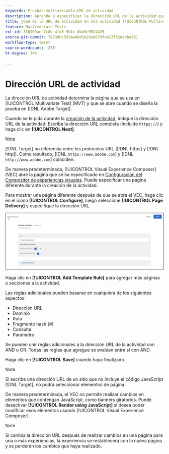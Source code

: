 ```yaml
---
keywords: Pruebas multivariable;URL de actividad
description: Aprenda a especificar la dirección URL de la actividad que determina la página que se usa en la prueba y que se abre cuando se diseña la actividad [!UICONTROL Multivariate Test] mediante  [!DNL Adobe Target].
title: ¿Qué es la URL de actividad en una actividad [!UICONTROL Multivariate Test] (MVT)?
feature: Multivariate Tests
exl-id: 336169ae-7c8b-4fd5-9b1c-0bd3e9524425
source-git-commit: 7853d8c5934e40d1026e067dfa413f520ecba931
workflow-type: tm+mt
source-wordcount: '278'
ht-degree: 34%

---
```


# Dirección URL de actividad

La dirección URL de actividad determina la página que se usa en [!UICONTROL Multivariate Test] (MVT) y que se abre cuando se diseña la prueba en [!DNL Adobe Target].

Cuando se le pida durante la [creación de la actividad](/help/main/c-activities/c-multivariate-testing/t-create-multivariate-test/create-multivariate-test.md), indique la dirección URL de la actividad. Escriba la dirección URL completa (incluido `https://`) y haga clic en **[!UICONTROL Next]**.

>[!NOTE]
>
>[!DNL Target] no diferencia entre los protocolos URL ([!DNL https] y [!DNL http]). Como resultado, [!DNL `https://www.adobe.com`] y [!DNL `http://www.adobe.com`] coinciden.

De manera predeterminada, [!UICONTROL Visual Experience Composer] (VEC) abre la página que se ha especificado en [Configuración del Compositor de experiencias visuales](/help/main/administrating-target/visual-experience-composer-set-up.md). Puede especificar una página diferente durante la creación de la actividad.

Para mostrar una página diferente después de que se abra el VEC, haga clic en el icono **[!UICONTROL Configure]**, luego seleccione **[!UICONTROL Page Delivery]** y especifique la dirección URL.

![Cuadro de diálogo Entrega de páginas](/help/main/c-activities/c-multivariate-testing/t-create-multivariate-test/assets/url-config.png)

Haga clic en **[!UICONTROL Add Template Rule]** para agregar más páginas o secciones a la actividad.

Las reglas adicionales pueden basarse en cualquiera de los siguientes aspectos:

* Dirección URL
* Dominio
* Ruta
* Fragmento hash (#)
* Consulta
* Parámetro

Se pueden unir reglas adicionales a la dirección URL de la actividad con AND u OR. Todas las reglas que agregue se evalúan entre sí con AND.

Haga clic en **[!UICONTROL Save]** cuando haya finalizado.

>[!NOTE]
>
>Si escribe una dirección URL de un sitio que no incluye el código JavaScript [!DNL Target], no podrá seleccionar elementos de página.

De manera predeterminada, el VEC no permite realizar cambios en elementos que contengan JavaScript, como banners giratorios. Puede desactivar **[!UICONTROL Render using JavaScript]** si desea poder modificar esos elementos usando [!UICONTROL Visual Experience Composer].

>[!NOTE]
>
>Si cambia la dirección URL después de realizar cambios en una página para una o más experiencias, la experiencia se restablecerá con la nueva página y se perderán los cambios que haya realizado.
